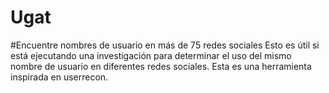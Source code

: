 # Ugat
#Encuentre nombres de usuario en más de 75 redes sociales Esto es útil si está ejecutando una investigación para determinar el uso del mismo nombre de usuario en diferentes redes sociales. Esta es una herramienta inspirada en userrecon. 
